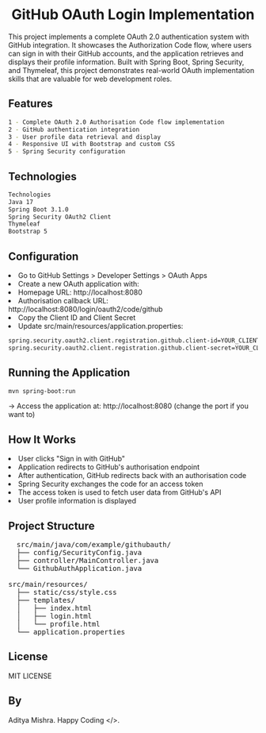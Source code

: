 <h1 align="center"> GitHub OAuth Login Implementation </h1>

This project implements a complete OAuth 2.0 authentication system with GitHub integration. It showcases the Authorization Code flow, where users can sign in with their GitHub accounts, and the application retrieves and displays their profile information. Built with Spring Boot, Spring Security, and Thymeleaf, this project demonstrates real-world OAuth implementation skills that are valuable for web development roles.

## Features
```bash
1 - Complete OAuth 2.0 Authorisation Code flow implementation
2 - GitHub authentication integration
3 - User profile data retrieval and display
4 - Responsive UI with Bootstrap and custom CSS
5 - Spring Security configuration
```
## Technologies
```bash
Technologies
Java 17
Spring Boot 3.1.0
Spring Security OAuth2 Client
Thymeleaf
Bootstrap 5
```
## Configuration
<li> Go to GitHub Settings > Developer Settings > OAuth Apps </li>
<li> Create a new OAuth application with: </li>
<li> Homepage URL: http://localhost:8080 </li>
<li> Authorisation callback URL: http://localhost:8080/login/oauth2/code/github </li>
<li> Copy the Client ID and Client Secret </li>
<li> Update src/main/resources/application.properties: </li>

```bash
spring.security.oauth2.client.registration.github.client-id=YOUR_CLIENT_ID
spring.security.oauth2.client.registration.github.client-secret=YOUR_CLIENT_SECRET
```
## Running the Application
```bash
mvn spring-boot:run
```
-> Access the application at: http://localhost:8080  (change the port if you want to)
## How It Works
<li> User clicks "Sign in with GitHub" </li>
<li> Application redirects to GitHub's authorisation endpoint </li>
<li>  After authentication, GitHub redirects back with an authorisation code </li>
<li> Spring Security exchanges the code for an access token </li>
<li> The access token is used to fetch user data from GitHub's API </li>
<li> User profile information is displayed </li>

## Project Structure
<pre>
  src/main/java/com/example/githubauth/
  ├── config/SecurityConfig.java
  ├── controller/MainController.java
  └── GithubAuthApplication.java

src/main/resources/
  ├── static/css/style.css
  ├── templates/
  │   ├── index.html
  │   ├── login.html
  │   └── profile.html
  └── application.properties
</pre>

## License
MIT LICENSE

## By 
Aditya Mishra. 
Happy Coding </>.
